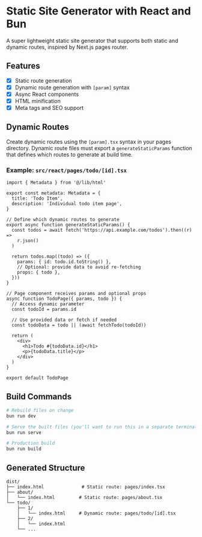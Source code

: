 # Static Site Generator with React and Bun

A super lightweight static site generator that supports both static and dynamic routes, inspired by Next.js pages router.

## Features

- [x] Static route generation
- [x] Dynamic route generation with `[param]` syntax
- [x] Async React components
- [x] HTML minification
- [x] Meta tags and SEO support

## Dynamic Routes

Create dynamic routes using the `[param].tsx` syntax in your pages directory. Dynamic route files must export a `generateStaticParams` function that defines which routes to generate at build time.

### Example: `src/react/pages/todo/[id].tsx`

```tsx
import { Metadata } from '@/lib/html'

export const metadata: Metadata = {
  title: 'Todo Item',
  description: 'Individual todo item page',
}

// Define which dynamic routes to generate
export async function generateStaticParams() {
  const todos = await fetch('https://api.example.com/todos').then((r) =>
    r.json()
  )

  return todos.map((todo) => ({
    params: { id: todo.id.toString() },
    // Optional: provide data to avoid re-fetching
    props: { todo },
  }))
}

// Page component receives params and optional props
async function TodoPage({ params, todo }) {
  // Access dynamic parameter
  const todoId = params.id

  // Use provided data or fetch if needed
  const todoData = todo || (await fetchTodo(todoId))

  return (
    <div>
      <h1>Todo #{todoData.id}</h1>
      <p>{todoData.title}</p>
    </div>
  )
}

export default TodoPage
```

## Build Commands

```bash
# Rebuild files on change
bun run dev

# Serve the built files (you'll want to run this in a separate terminal during development)
bun run serve

# Production build
bun run build
```

## Generated Structure

```
dist/
├── index.html              # Static route: pages/index.tsx
├── about/
│   └── index.html         # Static route: pages/about.tsx
└── todo/
    ├── 1/
    │   └── index.html     # Dynamic route: pages/todo/[id].tsx
    ├── 2/
    │   └── index.html
    └── ...
```
